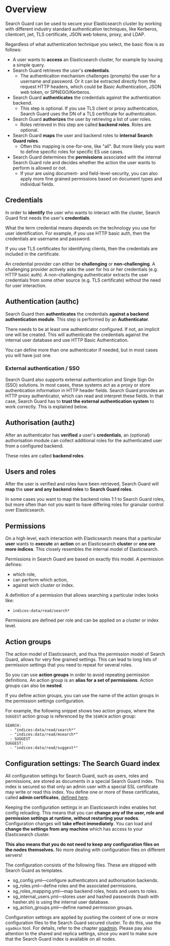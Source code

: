 <!---
Copryight 2016 floragunn GmbH
-->

# Overview

Search Guard can be used to secure your Elasticsearch cluster by working with different industry standard authentication techniques, like Kerberos, clientcert, jwt, TLS certificate, JSON web tokens, proxy, and LDAP. 

Regardless of what authentication technique you select, the basic flow is as follows:

* A user wants to **access** an Elasticsearch cluster, for example by issuing  a simple query.
* Search Guard retrieves the user's **credentials**.
  * The authentication mechanism challenges (prompts) the user for a username and password. Or it can be extracted directly from the request HTTP headers, which could be Basic Authentication, JSON web token, or SPNEGO/Kerberos. 
* Search Guard **authenticates** the credentials against the authentication backend.  
  * This step is optional.  If you use TLS client or proxy authentication, Search Guard uses the DN of a TLS certificate for authentication.
* Search Guard **authorizes** the user by retrieving a list of user roles.
  * Roles retrieved in this step are called **backend roles**. Roles are optional. 
* Search Guard **maps** the user and backend roles to **internal Search Guard roles**.
  * Often this mapping is one-for-one, like "all".  But more likely you want to define specific roles for specific ES use cases.
* Search Guard determines the **permissions** associated with the internal Search Guard role and decides whether the action the user wants to perform is allowed or not.
  * If your are using document- and field-level-security, you can also apply more fine grained permissions based on document types and individual fields.  

## Credentials

In order to **identify** the user who wants to interact with the cluster, Search Guard first needs the user's **credentials**. 

What the term credential means depends on the technology you use for user identification. For example, if you use HTTP basic auth, then the credentials are username and password.

If you use TLS certificates for identifying clients, then the credentials are included in the certificate.

An credential provider can either be **challenging** or **non-challenging**. A challenging provider actively asks the user for his or her credentials (e.g. HTTP basic auth). A non-challenging authenticator extracts the user credentials from some other source (e.g. TLS certificate) without the need for user interaction.

## Authentication (authc)

Search Guard then **authenticates** the credentials **against a backend authentication module**. This step is performed by an **Authenticator**.  

There needs to be at least one authenticator configured. If not, an implicit one will be created. This will authenticate the credentials against the internal user database and use HTTP Basic Authentication.

You can define more than one authenticator if needed, but in most cases you will have just one.

### External authentication / SSO

Search Guard also supports external authentication and Single Sign On (SSO) solutions. In most cases, these systems act as a proxy or store authentication information in HTTP header fields. Search Guard provides an HTTP proxy authenticator, which can read and interpret these fields. In that case, Search Guard has to **trust the external authentication system** to work correctly. This is explained below.

## Authorisation (authz)

After an authenticator has **verified** a user's **credentials**, an (optional) authorisation module can collect additional roles for the authenticated user from a configured backend.

These roles are called **backend roles**.

## Users and roles

After the user is verified and roles have been retrieved, Search Guard will **map** the **user and any backend roles** to **Search Guard roles**. 

In some cases you want to map the backend roles 1:1 to Search Guard roles, but more often than not you want to have differing roles for granular control over Elasticsearch.

## Permissions

On a high level, each interaction with Elasticsearch means that a particular **user** wants to **execute** an **action** on an Elasticsearch **cluster** or **one ore more indices**. This closely resembles the internal model of Elasticsearch.

Permissions in Search Guard are based on exactly this model. A permission defines:

* which role,
* can perform which action,
* against wich cluster or index.

A definition of a permission that allows searching a particular index looks like:

* `indices:data/read/search*`

Permissions are defined per role and can be applied on a cluster or index level.

## Action groups

The action model of Elasticsearch, and thus the permission model of Search Guard, allows for very fine grained settings. This can lead to long lists of permission settings that you need to repeat for several roles.

So you can use **action groups** in order to avoid repeating permission definitions. An action group is an **alias for a set of permissions**. Action groups can also be **nested**. 

If you define action groups, you can use the name of the action groups in the permission settings configuration.

For example, the following snippet shows two action groups, where the `SUGGEST` action group is referenced by the `SEARCH` action group:

```
SEARCH:
  - "indices:data/read/search*"
  - "indices:data/read/msearch*"
  - SUGGEST
SUGGEST:
  - "indices:data/read/suggest*"
```

## Configuration settings: The Search Guard index

All configuration settings for Search Guard, such as users, roles and permissions, are stored as documents in a special Search Guard index. This index is secured so that only an admin user with a special SSL certificate may write or read this index. You define one or more of these certificates, called **admin certificates**, [defined here](https://github.com/werowe/search-guard-docs/blob/master/tls_overview.md).

Keeping the configuration settings in an Elasticsearch index enables hot config reloading. This means that you can **change any of the user, role and permission settings at runtime, without restarting your nodes**. Configuration changes will **take effect immediately**. You can load and **change the settings from any machine** which has access to your Elasticsearch cluster. 

**This also means that you do not need to keep any configuration files on the nodes themselves.** No more dealing with configuration files on different servers!

The configuration consists of the following files. These are shipped with Search Guard as templates.

* sg\_config.yml—configure authenticators and authorisation backends.
* sg\_roles.yml—define roles and the associated permissions.
* sg\_roles\_mapping.yml—map backend roles, hosts and users to roles.
* sg\_internal\_users.yml—stores user and hashed passwords (hash with hasher.sh) is using the internal user database.
* sg\_action\_groups.yml—define named permission groups.

Configuration settings are applied by pushing the content of one or more configuration files to the Search Guard secured cluster. To do this, use the `sgadmin` tool. For details, refer to the chapter [sgadmin](sgadmin.md). Please pay also attention to the shared and replica settings, since you want to make sure that the Search Guard index is available on all nodes.